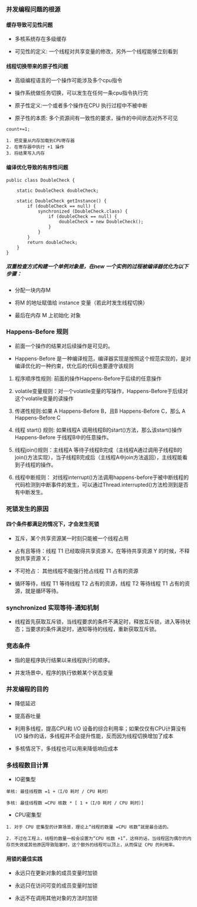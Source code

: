 ### 并发编程问题的根源

#### 缓存导致可见性问题

- 多核系统存在多级缓存

- 可见性的定义: 一个线程对共享变量的修改，另外一个线程能够立刻看到

#### 线程切换带来的原子性问题

- 高级编程语言的一个操作可能涉及多个cpu指令

- 操作系统做任务切换，可以发生在任何一条cpu指令执行完

- 原子性定义:一个或者多个操作在CPU 执行过程中不被中断

- 原子性的本质: 多个资源间有一致性的要求，操作的中间状态对外不可见

````
count+=1;

1. 把变量从内存加载到CPU寄存器
2. 在寄存器中执行 +1 操作
3. 将结果写入内存

````

#### 编译优化导致的有序性问题

````
public class DoubleCheck {

    static DoubleCheck doubleCheck;

    static DoubleCheck getInstance() {
        if (doubleCheck == null) {
            synchronized (DoubleCheck.class) {
                if (doubleCheck == null) {
                    doubleCheck = new DoubleCheck();
                }
            }
        }
        return doubleCheck;
    }
}

````

##### 双重检查方式构建一个单例对象是，在new 一个实例的过程被编译器优化为以下步骤：

- 分配一块内存M

- 将M 的地址赋值给 instance 变量（若此时发生线程切换）

- 最后在内存 M 上初始化 对象

### Happens-Before 规则

- 前面一个操作的结果对后续操作是可见的。

- Happens-Before 是一种编译规范，编译器实现是按照这个规范实现的，是对编译优化的一种约束，优化后的代码也要遵守该规则

1. 程序顺序性规则: 前面的操作Happens-Before于后续的任意操作

2. volatile变量规则：对一个volatile变量的写操作，Happens-Before于后续对这个volatile变量的读操作

3. 传递性规则:如果 A Happens-Before B，且B Happens-Before C，那么 A Happens-Before C

4. 线程 start() 规则:  如果线程A 调用线程B的start()方法，那么该start()操作Happens-Before 于线程B中的任意操作。

5. 线程join()规则：主线程A 等待子线程B完成（主线程A通过调用子线程B的join()方法实现），当子线程B完成后（主线程A中join方法返回），主线程能看到子线程的操作。

6. 线程中断规则： 对线程interrupt()方法调用happens-before于被中断线程的代码检测到中断事件的发生，可以通过Thread.interrupted()方法检测到是否有中断发生。

### 死锁发生的原因

#### 四个条件都满足的情况下，才会发生死锁

- 互斥，某个共享资源某一时刻只能被一个线程占用

- 占有且等待：线程 T1 已经取得共享资源 X，在等待共享资源 Y 的时候，不释放共享资源 X；

- 不可抢占： 其他线程不能强行抢占线程 T1 占有的资源

- 循环等待，线程 T1 等待线程 T2 占有的资源，线程 T2 等待线程 T1 占有的资源，就是循环等待。

### synchronized 实现等待-通知机制

- 线程首先获取互斥锁，当线程要求的条件不满足时，释放互斥锁，进入等待状态；当要求的条件满足时，通知等待的线程，重新获取互斥锁。

### 竞态条件

- 指的是程序执行结果以来线程执行的顺序。

- 并发场景中，程序的执行依赖某个状态变量

### 并发编程的目的

- 降低延迟

- 提高吞吐量

- 利用多线程，提高CPU和 I/O 设备的综合利用率；如果仅仅有CPU计算没有I/O 操作的话，多线程并不会提升性能，反而因为线程切换增加了成本

- 多核情况下，多线程也可以用来降低响应成本

### 多线程数目计算

- IO密集型

````
单核: 最佳线程数 =1 +（I/O 耗时 / CPU 耗时）

多核: 最佳线程数 =CPU 核数 * [ 1 +（I/O 耗时 / CPU 耗时）]
````

- CPU密集型

````
1. 对于 CPU 密集型的计算场景，理论上“线程的数量 =CPU 核数”就是最合适的。

2. 不过在工程上，线程的数量一般会设置为“CPU 核数 +1”，这样的话，当线程因为偶尔的内存页失效或其他原因导致阻塞时，这个额外的线程可以顶上，从而保证 CPU 的利用率。

````

#### 用锁的最佳实践

- 永远只在更新对象的成员变量时加锁

- 永远只在访问可变的成员变量时加锁

- 永远不在调用其他对象的方法时加锁

































